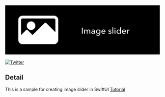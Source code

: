![Image slider in SwiftUI](https://raw.githubusercontent.com/Mahdimm/Image-Slider-SwiftUI/master/Banner.png)

[![Twitter](https://img.shields.io/badge/Twitter-m__mahjoobe-blue.svg)](https://twitter.com/m_mahjoobe)

## Detail

This is a sample for creating image slider in SwiftUI [Tutorial](https://medium.com/@mahdi.mahjoobi/image-slider-in-swiftui-59bac18ae4f4)
